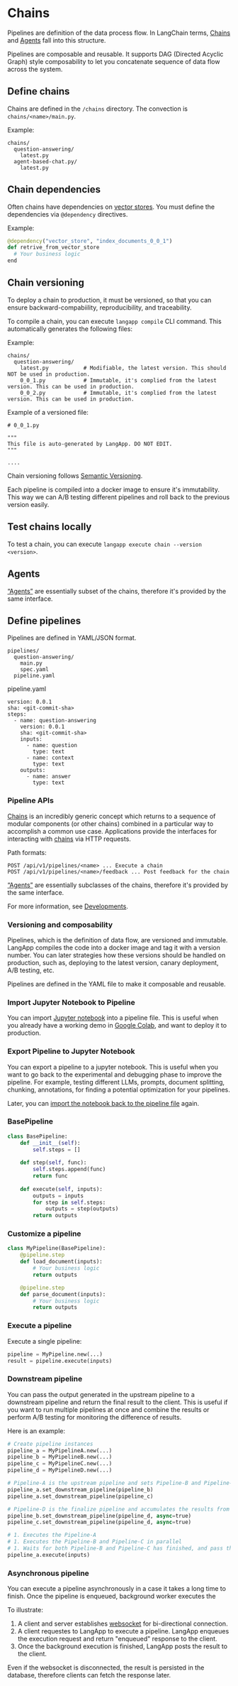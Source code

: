 # Chains

Pipelines are definition of the data process flow. In LangChain terms, [Chains](https://docs.langchain.com/docs/components/chains/) and [Agents](https://docs.langchain.com/docs/components/agents/) fall into this structure.

Pipelines are composable and reusable. It supports DAG (Directed Acyclic Graph) style composability to let you
concatenate sequence of data flow across the system.

## Define chains

Chains are defined in the `/chains` directory.
The convection is `chains/<name>/main.py`.

Example:

```
chains/
  question-answering/
    latest.py
  agent-based-chat.py/
    latest.py
```

## Chain dependencies

Often chains have dependencies on [vector stores](../docs/database.md#vector-stores).
You must define the dependencies via `@dependency` directives.

Example:

```python
@dependency("vector_store", "index_documents_0_0_1")
def retrive_from_vector_store
  # Your business logic
end
```

## Chain versioning

To deploy a chain to production, it must be versioned,
so that you can ensure backward-compabiility, reproducibility, and traceability.

To compile a chain, you can execute `langapp compile` CLI command.
This automatically generates the following files:

Example:

```
chains/
  question-answering/
    latest.py           # Modifiable, the latest version. This should NOT be used in production.
    0_0_1.py            # Immutable, it's complied from the latest version. This can be used in production.
    0_0_2.py            # Immutable, it's complied from the latest version. This can be used in production.
```

Example of a versioned file:

```
# 0_0_1.py

"""
This file is auto-generated by LangApp. DO NOT EDIT.
"""

....
```

Chain versioning follows [Semantic Versioning](../docs/glossary.md#semantic-versioning).

Each pipeline is compiled into a docker image to ensure it's immutability.
This way we can A/B testing different pipelines and roll back to the previous version easily.

## Test chains locally

To test a chain, you can execute `langapp execute chain --version <version>`.

## Agents

[“Agents”](https://docs.langchain.com/docs/components/agents/) are essentially subset of the chains, therefore it's provided by the same interface.

## Define pipelines

Pipelines are defined in YAML/JSON format.

```
pipelines/
  question-answering/
    main.py
    spec.yaml
  pipeline.yaml
```

pipeline.yaml
  
```
version: 0.0.1
sha: <git-commit-sha>
steps:
  - name: question-answering
    version: 0.0.1
    sha: <git-commit-sha>
    inputs:
      - name: question
        type: text
      - name: context
        type: text
    outputs:
      - name: answer
        type: text
```

### Pipeline APIs

[Chains](https://docs.langchain.com/docs/components/chains/) is an incredibly generic concept which returns to a sequence of modular components (or other chains) combined in a particular way to accomplish a common use case.
Applications provide the interfaces for interacting with [chains](https://docs.langchain.com/docs/components/chains/) via HTTP requests.

Path formats:

```
POST /api/v1/pipelines/<name> ... Execute a chain
POST /api/v1/pipelines/<name>/feedback ... Post feedback for the chain
```

[“Agents”](https://docs.langchain.com/docs/components/agents/) are essentially subclasses of the chains, therefore it's provided by the same interface.

For more information, see [Developments](docs/developments.md).

### Versioning and composability

Pipelines, which is the definition of data flow, are versioned and immutable.
LangApp compiles the code into a docker image and tag it with a version number.
You can later strategies how these versions should be handled on production, such as,
deploying to the latest version, canary deployment, A/B testing, etc.

Pipelines are defined in the YAML file to make it composable and reusable.

### Import Jupyter Notebook to Pipeline

You can import [Jupyter notebook](https://jupyter.org/) into a pipeline file.
This is useful when you already have a working demo in [Google Colab](https://colab.research.google.com/),
and want to deploy it to production.

### Export Pipeline to Jupyter Notebook

You can export a pipeline to a jupyter notebook.
This is useful when you want to go back to the experimental and debugging phase to improve the pipeline.
For example, testing different LLMs, prompts, document splitting, chunking, annotations,
for finding a potential optimization for your pipelines.

Later, you can [import the notebook back to the pipeline file](#import-jupyter-notebook-to-pipeline) again.

### BasePipeline

```python
class BasePipeline:
    def __init__(self):
        self.steps = []
    
    def step(self, func):
        self.steps.append(func)
        return func
    
    def execute(self, inputs):
        outputs = inputs
        for step in self.steps:
            outputs = step(outputs)
        return outputs
```

### Customize a pipeline

```python
class MyPipeline(BasePipeline):
    @pipeline.step
    def load_document(inputs):
        # Your business logic
        return outputs

    @pipeline.step
    def parse_document(inputs):
        # Your business logic
        return outputs
```

### Execute a pipeline

Execute a single pipeline:

```python
pipeline = MyPipeline.new(...)
result = pipeline.execute(inputs)
```

### Downstream pipeline

You can pass the output generated in the upstream pipeline to a downstream pipeline and return the final result to the client.
This is useful if you want to run multiple pipelines at once and combine the results or perform A/B testing for monitoring the difference of results.

Here is an example:

```python
# Create pipeline instances
pipeline_a = MyPipelineA.new(...)
pipeline_b = MyPipelineB.new(...)
pipeline_c = MyPipelineC.new(...)
pipeline_d = MyPipelineD.new(...)

# Pipeline-A is the upstream pipeline and sets Pipeline-B and Pipeline-C as the downstream pipelines.
pipeline_a.set_downstream_pipeline(pipeline_b)
pipeline_a.set_downstream_pipeline(pipeline_c)

# Pipeline-D is the finalize pipeline and accumulates the results from Pipeline-B and Pipeline-C.
pipeline_b.set_downstream_pipeline(pipeline_d, async=true)
pipeline_c.set_downstream_pipeline(pipeline_d, async=true)

# 1. Executes the Pipeline-A
# 1. Executes the Pipeline-B and Pipeline-C in parallel
# 1. Waits for both Pipeline-B and Pipeline-C has finished, and pass the results to the Pipeline-D
pipeline_a.execute(inputs)
```

### Asynchronous pipeline

You can execute a pipeline asynchronously in a case it takes a long time to finish.
Once the pipeline is enqueued, background worker executes the 

To illustrate:

1. A client and server establishes [websocket](https://en.wikipedia.org/wiki/WebSocket) for bi-directional connection.
1. A client requestes to LangApp to execute a pipeline. LangApp enqueues the execution request and return "enqueued" response to the client.
1. Once the background execution is finished, LangApp posts the result to the client.

Even if the websocket is disconnected, the result is persisted in the database, therefore clients can fetch the response later.
